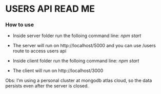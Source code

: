 # USERS API READ ME

### How to use

- Inside server folder run the folloing command line: *npm start*
- The server will run on http://localhost/5000 and you can use /users route to access users api

- Inside client folder run the folloing command line: *npm start*
- The client will run on http://localhost/3000

Obs: I'm using a personal cluster at mongodb atlas cloud, so the data persists even after the server is closed.